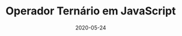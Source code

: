 ---
layout: page
title: "Operador Ternário em JavaScript"
date: 2020-05-24
type: video
description: Neste vídeo eu explico o operador ternário em JavaScript, que é muito usado na prática. Esse operador deixa o código mais compacto e é importante conhecer pois sempre aparece nos códigos.
entry_number: 32
youtube_video_id: kbF4CJ6y0io
repository: 0032-operador-ternario-curso-js-p5-parte10
has_code: false
has_p5: true
p5_code_id: lEjtxd7tY
tags: [Curso Javascript, P5, Operador Ternário]
playlists: [Curso de JavaScript com P5.js]
permalink: /curso-javascript-p5-10/
---